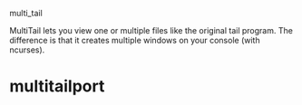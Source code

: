 multi_tail

MultiTail lets you view one or multiple files like the original tail program. The difference is that it creates multiple windows on your console (with ncurses).
# multitailport
